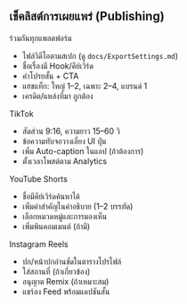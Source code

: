 ## เช็คลิสต์การเผยแพร่ (Publishing)

ร่วมกันทุกแพลตฟอร์ม
- ไฟล์วิดีโอตามสเปก (ดู `docs/ExportSettings.md`)
- ชื่อเรื่องมี Hook/คีย์เวิร์ด
- คำโปรยสั้น + CTA
- แฮชแท็ก: ใหญ่ 1–2, เฉพาะ 2–4, แบรนด์ 1
- เครดิต/แหล่งที่มา ถูกต้อง

TikTok
- สัดส่วน 9:16, ความยาว 15–60 วิ
- ข้อความทับจอวางเลี่ยง UI ปุ่ม
- เพิ่ม Auto-caption ในแอป (ถ้าต้องการ)
- ตั้งเวลาโพสต์ตาม Analytics

YouTube Shorts
- ชื่อมีคีย์เวิร์ดค้นหาได้
- เพิ่มคำสำคัญในคำอธิบาย (1–2 บรรทัด)
- เลือกหมวดหมู่และการมองเห็น
- เพิ่มพินคอมเมนต์ (ถ้ามี)

Instagram Reels
- ปก/หน้าปกอ่านชัดในตารางโปรไฟล์
- ใส่สถานที่ (ถ้าเกี่ยวข้อง)
- อนุญาต Remix (ถ้าเหมาะสม)
- แชร์ลง Feed พร้อมแคปชันสั้น